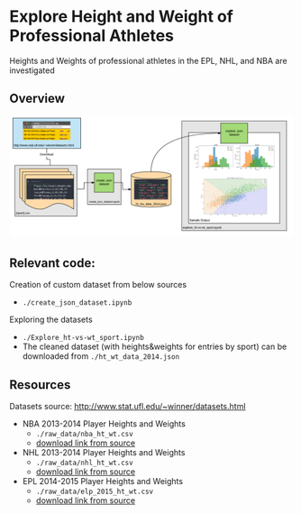 # Explore Height and Weight of Professional Athletes
Heights and Weights of professional athletes in the EPL, NHL, and NBA are investigated

## Overview
![overview](./images/height_weight_sports_2014-overview.png?raw=true "Title")

## Relevant code:
Creation of custom dataset from below sources
* `./create_json_dataset.ipynb`

Exploring the datasets
* `./Explore_ht-vs-wt_sport.ipynb`
* The cleaned dataset (with heights&weights for entries by sport) can be downloaded from `./ht_wt_data_2014.json`


## Resources
Datasets source: http://www.stat.ufl.edu/~winner/datasets.html
* NBA 2013-2014 Player Heights and Weights
  * `./raw_data/nba_ht_wt.csv`
  * [download link from source](http://www.stat.ufl.edu/~winner/data/nba_ht_wt.dat)
* NHL 2013-2014 Player Heights and Weights
  * `./raw_data/nhl_ht_wt.csv`
  * [download link from source](http://www.stat.ufl.edu/~winner/data/nhl_ht_wt.csv)
* EPL 2014-2015 Player Heights and Weights
  * `./raw_data/elp_2015_ht_wt.csv`
  * [download link from source](http://www.stat.ufl.edu/~winner/data/epl_2015_ht_wt.csv)
